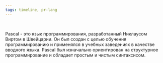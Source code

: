 ```yaml
---
tags: timeline, pr-lang
--- 
```


<span 
	  class='ob-timelines' 
	  data-date='1970-02-21' 
	  data-title='Pascal' 
	  data-class='pr-lang' 
	  data-img='https://cacm.acm.org/system/assets/0003/9221/021521_Fiverr_Pascal.large.jpg?1613514238&1613514237'
	  > 	
</span>

Pascal - это язык программирования, разработанный Никлаусом Виртом в Швейцарии. Он был создан с целью обучения программированию и применялся в учебных заведениях в качестве вводного языка. Pascal был изначально ориентирован на структурное программирование и обладает простым и чистым синтаксисом.
